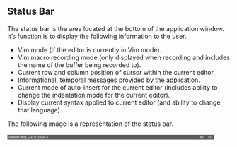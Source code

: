 ## Status Bar

The status bar is the area located at the bottom of the application window.  It’s function is to display the following information to the user.

- Vim mode (if the editor is currently in Vim mode).
- Vim macro recording mode (only displayed when recording and includes the name of the buffer being recorded to).
- Current row and column position of cursor within the current editor.
- Informational, temporal messages provided by the application.
- Current mode of auto-insert for the current editor (includes ability to change the indentation mode for the current editor).
- Display current syntax applied to current editor (and ability to change that language).

The following image is a representation of the status bar.

![](assets/Status-Bar.png "Status Bar")

